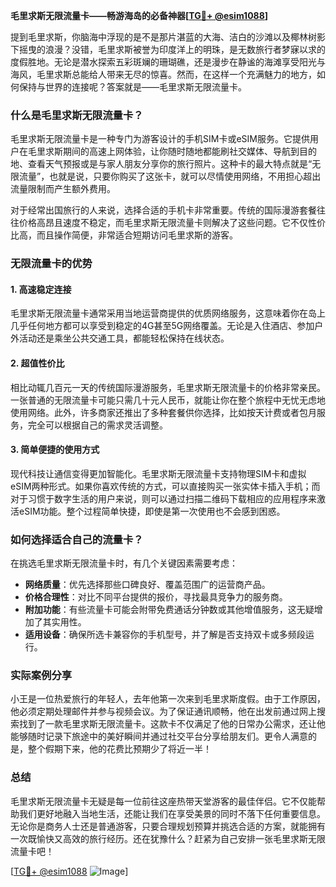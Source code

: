 **毛里求斯无限流量卡——畅游海岛的必备神器[[TG💪+ @esim1088](https://t.me/s/esim1088)]**

提到毛里求斯，你脑海中浮现的是不是那片湛蓝的大海、洁白的沙滩以及椰林树影下摇曳的浪漫？没错，毛里求斯被誉为印度洋上的明珠，是无数旅行者梦寐以求的度假胜地。无论是潜水探索五彩斑斓的珊瑚礁，还是漫步在静谧的海滩享受阳光与海风，毛里求斯总能给人带来无尽的惊喜。然而，在这样一个充满魅力的地方，如何保持与世界的连接呢？答案就是——毛里求斯无限流量卡。

### 什么是毛里求斯无限流量卡？

毛里求斯无限流量卡是一种专门为游客设计的手机SIM卡或eSIM服务。它提供用户在毛里求斯期间的高速上网体验，让你随时随地都能刷社交媒体、导航到目的地、查看天气预报或是与家人朋友分享你的旅行照片。这种卡的最大特点就是“无限流量”，也就是说，只要你购买了这张卡，就可以尽情使用网络，不用担心超出流量限制而产生额外费用。

对于经常出国旅行的人来说，选择合适的手机卡非常重要。传统的国际漫游套餐往往价格高昂且速度不稳定，而毛里求斯无限流量卡则解决了这些问题。它不仅性价比高，而且操作简便，非常适合短期访问毛里求斯的游客。

### 无限流量卡的优势

#### 1. 高速稳定连接
毛里求斯无限流量卡通常采用当地运营商提供的优质网络服务，这意味着你在岛上几乎任何地方都可以享受到稳定的4G甚至5G网络覆盖。无论是入住酒店、参加户外活动还是乘坐公共交通工具，都能轻松保持在线状态。

#### 2. 超值性价比
相比动辄几百元一天的传统国际漫游服务，毛里求斯无限流量卡的价格非常亲民。一张普通的无限流量卡可能只需几十元人民币，就能让你在整个旅程中无忧无虑地使用网络。此外，许多商家还推出了多种套餐供你选择，比如按天计费或者包月服务，完全可以根据自己的需求灵活调整。

#### 3. 简单便捷的使用方式
现代科技让通信变得更加智能化。毛里求斯无限流量卡支持物理SIM卡和虚拟eSIM两种形式。如果你喜欢传统的方式，可以直接购买一张实体卡插入手机；而对于习惯于数字生活的用户来说，则可以通过扫描二维码下载相应的应用程序来激活eSIM功能。整个过程简单快捷，即使是第一次使用也不会感到困惑。

### 如何选择适合自己的流量卡？

在挑选毛里求斯无限流量卡时，有几个关键因素需要考虑：

- **网络质量**：优先选择那些口碑良好、覆盖范围广的运营商产品。
- **价格合理性**：对比不同平台提供的报价，寻找最具竞争力的服务商。
- **附加功能**：有些流量卡可能会附带免费通话分钟数或其他增值服务，这无疑增加了其实用性。
- **适用设备**：确保所选卡兼容你的手机型号，并了解是否支持双卡或多频段运行。

### 实际案例分享

小王是一位热爱旅行的年轻人，去年他第一次来到毛里求斯度假。由于工作原因，他必须定期处理邮件并参与视频会议。为了保证通讯顺畅，他在出发前通过网上搜索找到了一款毛里求斯无限流量卡。这款卡不仅满足了他的日常办公需求，还让他能够随时记录下旅途中的美好瞬间并通过社交平台分享给朋友们。更令人满意的是，整个假期下来，他的花费比预期少了将近一半！

### 总结

毛里求斯无限流量卡无疑是每一位前往这座热带天堂游客的最佳伴侣。它不仅能帮助我们更好地融入当地生活，还能让我们在享受美景的同时不落下任何重要信息。无论你是商务人士还是普通游客，只要合理规划预算并挑选合适的方案，就能拥有一次既愉快又高效的旅行经历。还在犹豫什么？赶紧为自己安排一张毛里求斯无限流量卡吧！

[[TG💪+ @esim1088](https://t.me/s/esim1088) ![Image](https://i.postimg.cc/4NQfJmqS/Snipaste-2025-05-13-00-14-12.png)]
